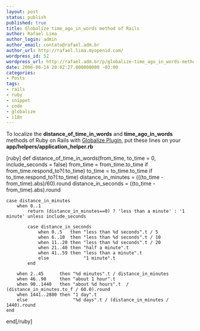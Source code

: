 ```yaml
---
layout: post
status: publish
published: true
title: Globalize time_ago_in_words method of Rails
author: Rafael Lima
author_login: admin
author_email: contato@rafael.adm.br
author_url: http://rafael.lima.myopenid.com/
wordpress_id: 52
wordpress_url: http://rafael.adm.br/p/globalize-time_ago_in_words-methos-of-rails/
date: 2006-06-14 20:02:27.000000000 -03:00
categories:
- Posts
tags:
- rails
- ruby
- snippet
- code
- globalize
- i18n
---
```

To localize the <strong>distance_of_time_in_words</strong> and <strong>time_ago_in_words</strong> methods of Ruby on Rails with <a href="http://globalize-rails.org">Globalize Plugin</a>, put these lines on your <strong>app/helpers/application_helper.rb</strong>

[ruby]
def distance_of_time_in_words(from_time, to_time = 0, include_seconds = false)
    from_time = from_time.to_time if from_time.respond_to?(:to_time)
    to_time = to_time.to_time if to_time.respond_to?(:to_time)
    distance_in_minutes = (((to_time - from_time).abs)/60).round
    distance_in_seconds = ((to_time - from_time).abs).round

    case distance_in_minutes
        when 0..1
            return (distance_in_minutes==0) ? 'less than a minute' : '1 minute' unless include_seconds

            case distance_in_seconds
                when 0..5   then "less than %d seconds".t / 5
                when 6..10  then "less than %d seconds".t / 10
                when 11..20 then "less than %d seconds".t / 20
                when 21..40 then "half a minute".t
                when 41..59 then "less than a minute".t
                else             "1 minute".t
            end

        when 2..45      then "%d minutes".t / distance_in_minutes
        when 46..90     then "about 1 hour".t
        when 90..1440   then "about %d hours".t  / (distance_in_minutes.to_f / 60.0).round
        when 1441..2880 then "1 day".t
        else                 "%d days".t / (distance_in_minutes / 1440).round
    end
end[/ruby]
